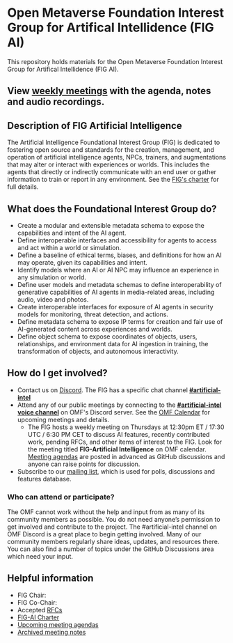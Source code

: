 # Open Metaverse Foundation Interest Group for Artifical Intellidence (FIG AI)

This repository holds materials for the Open Metaverse Foundation Interest Group for Artifical Intellidence (FIG AI).

## View [weekly meetings](./meetings/readme.md#Previous-Meetings) with the agenda, notes and audio recordings.

## Description of FIG Artificial Intelligence

The Artificial Intelligence Foundational Interest Group (FIG) is dedicated to fostering open source and standards for the creation, management, and operation of artificial intelligence agents, NPCs, trainers, and augmentations that may alter or interact with experiences or worlds. This includes the agents that directly or indirectly communicate with an end user or gather information to train or report in any environment.
See the [FIG's charter](governance/FIG-Charter.md) for full details.

## What does the Foundational Interest Group do?

* Create a modular and extensible metadata schema to expose the capabilities and intent of the AI agent.
* Define interoperable interfaces and accessibility for agents to access and act within a world or simulation.
* Define a baseline of ethical terms, biases, and definitions for how an AI may operate, given its capabilities and intent.
* Identify models where an AI or AI NPC may influence an experience in any simulation or world.
* Define user models and metadata schemas to define interoperability of generative capabilities of AI agents in media-related areas, including audio, video and photos.
* Create interoperable interfaces for exposure of AI agents in security models for monitoring, threat detection, and actions.
* Define metadata schema to expose IP terms for creation and fair use of AI-generated content across experiences and worlds.
* Define object schema to expose coordinates of objects, users, relationships, and environment data for AI ingestion in training, the transformation of objects, and autonomous interactivity.

## How do I get involved?

* Contact us on [Discord](https://discord.com/openmetaverse). The FIG has a specific chat channel **[#artificial-intel](https://discordapp.com/channels/948320633522114570/1053769432448638976)**
* Attend any of our public meetings by connecting to the **[#artificial-intel voice channel](https://discordapp.com/channels/948320633522114570/1067210716827893850)** on OMF's Discord server. See the [OMF Calendar](https://lists.openmv.org/g/calendar/calendar) for upcoming meetings and details.
    * The FIG hosts a weekly meeting on Thursdays at 12:30pm ET / 17:30 UTC / 6:30 PM CET to discuss AI features, recently contributed work, pending RFCs, and other items of interest to the FIG. Look for the meeting titled **FIG-Artificial Intelligence** on OMF calendar. [Meeting agendas](https://github.com/Open-MV/fig-AI/discussions/categories/meetings?discussions_q=is%3Aunlocked+category%3AMeetings) are posted in advanced as GitHub discussions and anyone can raise points for discussion.
* Subscribe to our [mailing list](https://lists.openmv.org/g/fig-ai), which is used for polls, discussions and features database.

### Who can attend or participate?

The OMF cannot work without the help and input from as many of its community members as possible. You do not need anyone’s permission to get involved and contribute to the project. The #artificial-intel channel on OMF Discord is a great place to begin getting involved. Many of our community members regularly share ideas, updates, and resources there. You can also find a number of topics under the GitHub Discussions area which need your input.

## Helpful information

* FIG Chair: 
* FIG Co-Chair: 
* Accepted [RFCs](./rfcs/README.md)
* [FIG-AI Charter](governance/FIG-Charter.md)
* [Upcoming meeting agendas](https://github.com/Open-MV/fig-AI/discussions/categories/meetings?discussions_q=is%3Aunlocked+category%3AMeetings)
* [Archived meeting notes](meetings/readme.md)



